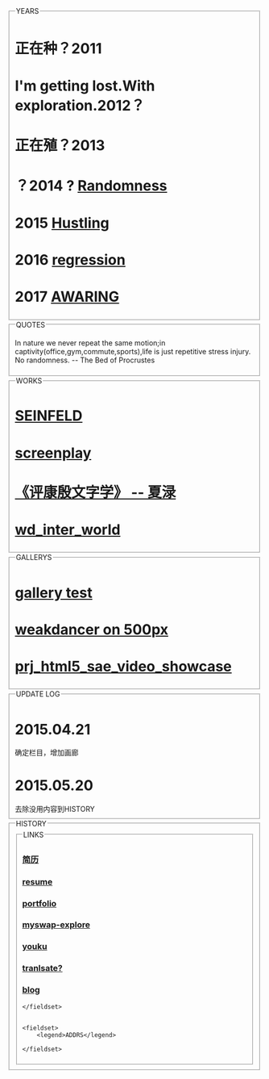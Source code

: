 <html>
<div>
<fieldset>
	<legend>YEARS</legend>
	<h1>正在种？2011</h1>
	<h1>I'm getting lost.With exploration.2012？</h1>
	<h1>正在殖？2013</h1>
	<h1>？2014 ? <a href="https://web.archive.org/web/20181103133324/http://v.youku.com/v_show/id_XNzQyODc5NzIw.html?from=s1.8-1-1.2">Randomness</a></h1>
	<h1>2015  <a href="https://web.archive.org/web/20181103133324/http://v.youku.com/v_show/id_XMTQ4NTE4OTkwMA==.html">Hustling</a></h1>
	<h1>2016 <a href="https://web.archive.org/web/20181103133324/http://www.etymonline.com/index.php?allowed_in_frame=0&amp;search=regression">regression</a> </h1>
	<h1>2017 <a href="https://web.archive.org/web/20181103133324/http://www.etymonline.com/index.php?term=aware&amp;allowed_in_frame=0">AWARING</a> </h1>
</fieldset>

<fieldset>
	<legend>QUOTES</legend>
	<p>
	In nature we never repeat the same motion;in captivity(office,gym,commute,sports),life is just repetitive stress injury.       No  randomness. -- The Bed of Procrustes
	</p>
</fieldset>



<fieldset>
	<legend>WORKS</legend>
	<h1><a href="songfei.html">SEINFELD</a></h1>
	<h1><a href="screenplay/">screenplay</a></h1>
	<h1><a href="pingkangyin.html">《评康殷文字学》 -- 夏渌</a></h1>
	<h1><a href="wd_inter_world/wd_inter_world.html">wd_inter_world</a></h1>
</fieldset>


<fieldset>
	<legend>GALLERYS</legend>
	<h1><a href="gallery_test/index.html">gallery test</a></h1>
	<h1><a href="https://web.archive.org/web/20181103133324/https://500px.com/weakdancer">weakdancer on 500px</a></h1>
	<h1><a href="prj_html5_sae_video_showcase.html">prj_html5_sae_video_showcase</a></h1>
</fieldset>


<fieldset>
	<legend>UPDATE LOG</legend>
	<h1>2015.04.21</h1>确定栏目，增加画廊
	<h1>2015.05.20</h1>去除没用内容到HISTORY
</fieldset>


<fieldset>
	<legend>HISTORY</legend>
	<fieldset>
		<legend>LINKS</legend>
		<h3><a href="郜帅简历.pdf">简历</a></h3>
		<h3><a href="RESUME.html">resume</a></h3>
		<h3><a href="Portfolio.html">portfolio</a></h3>
		<h3><a href="https://web.archive.org/web/20181103133324/http://myswap.sinaapp.com/wd/ex">myswap-explore</a></h3>
		<h3><a href="https://web.archive.org/web/20181103133324/http://i.youku.com/weakdancer">youku</a></h3>
		<h3><a href="https://web.archive.org/web/20181103133324/http://weakdancer.lofter.com/">tranlsate?</a></h3>
		<h3><a href="https://web.archive.org/web/20181103133324/http://blog.weakdancer.com/">blog</a></h3>

	</fieldset>


	<fieldset>
		<legend>ADDRS</legend>
		
	</fieldset>
</fieldset>


</div>

</body>
</html>
